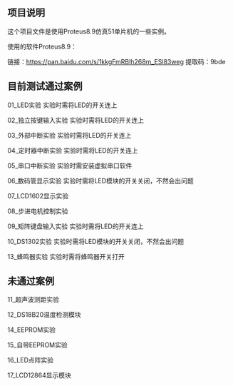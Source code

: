 ## 项目说明
这个项目文件是使用Proteus8.9仿真51单片机的一些实例。

使用的软件Proteus8.9：

链接：https://pan.baidu.com/s/1kkgFmRBlh268m_ESl83weg 
提取码：9bde 

## 目前测试通过案例

01_LED实验                    实验时需将LED的开关连上

02_独立按键输入实验    实验时需将LED的开关连上

03_外部中断实验            实验时需将LED的开关连上

04_定时器中断实验        实验时需将LED的开关连上

05_串口中断实验            实验时需安装虚拟串口软件

06_数码管显示实验        实验时需将LED模块的开关关闭，不然会出问题

07_LCD1602显示实验

08_步进电机控制实验    

09_矩阵键盘输入实验     实验时需将LED的开关连上

10_DS1302实验               实验时需将LED模块的开关关闭，不然会出问题

13_蜂鸣器实验                 实验时需将蜂鸣器开关打开

## 未通过案例

11_超声波测距实验

12_DS18B20温度检测模块

14_EEPROM实验

15_自带EEPROM实验

16_LED点阵实验

17_LCD12864显示模块
